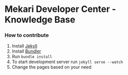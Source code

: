 # Mekari Developer Center - Knowledge Base

### How to contribute

1. Install [Jekyll](https://jekyllrb.com)
2. Install [Bundler](https://bundler.io)
3. Run `bundle install`
4. To start development server run `jekyll serve --watch`
5. Change the pages based on your need
